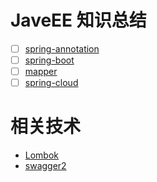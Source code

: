 # JaveEE 知识总结

- [ ] [spring-annotation](https://github.com/colg-cloud/JavaEE/tree/master/spring-annotation) 
- [ ] [spring-boot](https://github.com/colg-cloud/JavaEE/tree/master/spring-boot)
- [ ] [mapper](https://github.com/colg-cloud/JavaEE/tree/master/mapper) 
- [ ] [spring-cloud](https://github.com/colg-cloud/JavaEE/tree/master/spring-cloud)

# 相关技术

-   [Lombok](https://github.com/colg-cloud/JavaEE/tree/master/spring-cloud/spring-cloud-parent/spring-cloud-api)
-   [swagger2](https://github.com/colg-cloud/JavaEE/tree/master/spring-cloud/spring-cloud-parent/spring-cloud-provider-dept-8001)
